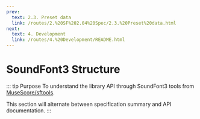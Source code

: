 ```yaml
---
prev:
  text: 2.3. Preset data
  link: /routes/2.%20SF%202.04%20Spec/2.3.%20Preset%20data.html
next:
  text: 4. Development
  link: /routes/4.%20Development/README.html
---
```


# SoundFont3 Structure

::: tip Purpose
To understand the library API through SoundFont3 tools from [MuseScore/sftools](https://github.com/musescore/sftools).

This section will alternate between specification summary and API documentation.
:::

<Badge type="danger" text="Section incomplete" />
